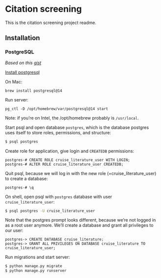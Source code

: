 # Citation screening

This is the citation screening project readme.




## Installation

### PostgreSQL

*Based on this [gist](https://gist.github.com/phortuin/2fe698b6c741fd84357cec84219c6667)*

[Install postgresql](https://www.postgresql.org/download/)

On Mac:

`brew install postgresql@14`

Run server:

`pg_ctl -D /opt/homebrew/var/postgresql@14 start`

Note: if you’re on Intel, the /opt/homebrew probably is `/usr/local`.

Start psql and open database `postgres`, which is the database postgres uses itself to store roles, permissions, and structure:

```bash
$ psql postgres
```

Create role for application, give login and `CREATEDB` permissions:

```postgres
postgres-# CREATE ROLE cruise_literature_user WITH LOGIN;
postgres-# ALTER ROLE cruise_literature_user CREATEDB;
```

Quit psql, because we will log in with the new role (=cruise_literature_user) to create a database:

```postgres
postgres-# \q
```

On shell, open psql with `postgres` database with user `cruise_literature_user`:

```bash
$ psql postgres -U cruise_literature_user
```

Note that the postgres prompt looks different, because we’re not logged in as a root user anymore. We’ll create a database and grant all privileges to our user:

```postgres
postgres-> CREATE DATABASE cruise_literature;
postgres-> GRANT ALL PRIVILEGES ON DATABASE cruise_literature TO cruise_literature_user;
```

Run migrations and start server:

```bash
$ python manage.py migrate
$ python manage.py runserver
```

